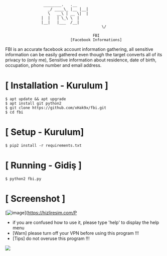```
				 ________.   .__ 
			       _/ ____\_ |__ |__|
			       \   __\ | __ \|  |
				|  |   | \_\ \  |
				|__|   |___  /__|
                                           \/    
                                       
                                       FBI
                             [Facebook Informations]
```
FBI is an accurate facebook account information gathering, all sensitive information can be easily gathered even though the target converts all of its privacy to (only me), Sensitive information about residence, date of birth, occupation, phone number and email address.



# [ Installation  - Kurulum ]
```
$ apt update && apt upgrade
$ apt install git python2
$ git clone https://github.com/xHak9x/fbi.git
$ cd fbi
```

# [ Setup - Kurulum]
```
$ pip2 install -r requirements.txt
```
# [ Running - Gidiş ]
```
$ python2 fbi.py
```
# [ Screenshot ]
[![image](https://i.hizliresim.com/P1E3Xb.jpg)](https://hizliresim.com/P

* if you are confused how to use it, please type 'help' to display the help menu
* [Warn] please turn off your VPN before using this program !!!
* [Tips] do not overuse this program !!!

 ![](https://i.hizliresim.com/ZXN0jA.jpg)


